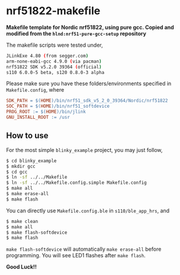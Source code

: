 # nrf51822-makefile #

**Makefile template for Nordic nrf51822, using pure gcc. Copied and modified from the `hlnd:nrf51-pure-gcc-setup` repository**

The makefile scripts were tested under,
```bash
JLinkExe 4.80 (from segger.com)
arm-none-eabi-gcc 4.9.0 (via pacman)
nrf51822 SDK v5.2.0 39364 (official)
s110 6.0.0-5 beta, s120 0.8.0-3 alpha
```

Please make sure you have these folders/environments specified in `Makefile.config`, where
```makefile
SDK_PATH = $(HOME)/bin/nrf51_sdk_v5_2_0_39364/Nordic/nrf51822
SOC_PATH = $(HOME)/bin/nrf51_softdevice
PROG_ROOT := $(HOME)/bin/jlink
GNU_INSTALL_ROOT := /usr
```

## How to use ##
For the most simple `blinky_example` project, you may just follow,
```bash
$ cd blinky_example
$ mkdir gcc
$ cd gcc
$ ln -sf ../../Makefile
$ ln -sf ../../Makefile.config.simple Makefile.config
$ make all
$ make erase-all
$ make flash
```

You can directly use `Makefile.config.ble` in `s110/ble_app_hrs`, and
```bash
$ make clean
$ make all
$ make flash-softdevice
$ make flash
```
`make flash-softdevice` will automatically `make erase-all` before programming. You will see LED1 flashes after `make flash`.

**Good Luck!!**


